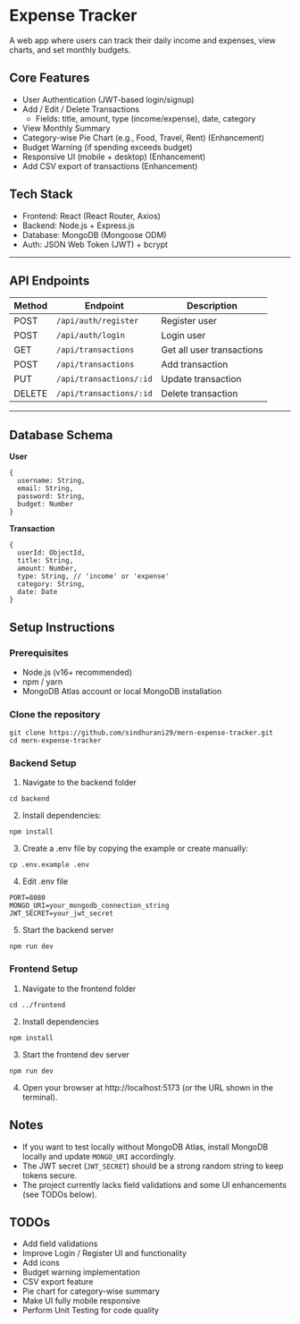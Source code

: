 # Expense Tracker
A web app where users can track their daily income and expenses, view charts, and set monthly budgets.

## Core Features
- User Authentication (JWT-based login/signup)
- Add / Edit / Delete Transactions
    - Fields: title, amount, type (income/expense), date, category
- View Monthly Summary
- Category-wise Pie Chart (e.g., Food, Travel, Rent) (Enhancement)
- Budget Warning (if spending exceeds budget)
- Responsive UI (mobile + desktop) (Enhancement)
- Add CSV export of transactions (Enhancement)

## Tech Stack
- Frontend: React (React Router, Axios)
- Backend: Node.js + Express.js
- Database: MongoDB (Mongoose ODM)
- Auth: JSON Web Token (JWT) + bcrypt

---

## API Endpoints

| Method | Endpoint                 | Description          |
|--------|--------------------------|----------------------|
| POST   | `/api/auth/register`      | Register user        |
| POST   | `/api/auth/login`         | Login user           |
| GET    | `/api/transactions`       | Get all user transactions |
| POST   | `/api/transactions`       | Add transaction      |
| PUT    | `/api/transactions/:id`   | Update transaction   |
| DELETE | `/api/transactions/:id`   | Delete transaction   |

---

## Database Schema
**User**
```
{
  username: String,
  email: String,
  password: String,
  budget: Number
}
```
**Transaction**
```
{
  userId: ObjectId,
  title: String,
  amount: Number,
  type: String, // 'income' or 'expense'
  category: String,
  date: Date
}
```

## Setup Instructions
### Prerequisites
- Node.js (v16+ recommended)
- npm / yarn
- MongoDB Atlas account or local MongoDB installation

### Clone the repository
```
git clone https://github.com/sindhurani29/mern-expense-tracker.git
cd mern-expense-tracker
```

### Backend Setup
1. Navigate to the backend folder
```
cd backend
```
2. Install dependencies:
```
npm install
```
3. Create a .env file by copying the example or create manually:
```
cp .env.example .env
```
4. Edit .env file
```
PORT=8080
MONGO_URI=your_mongodb_connection_string
JWT_SECRET=your_jwt_secret
```
5. Start the backend server
```
npm run dev
```

### Frontend Setup
1. Navigate to the frontend folder
```
cd ../frontend
```
2. Install dependencies
```
npm install
```
3. Start the frontend dev server
```
npm run dev
```
4. Open your browser at http://localhost:5173 (or the URL shown in the terminal).

## Notes
- If you want to test locally without MongoDB Atlas, install MongoDB locally and update `MONGO_URI` accordingly.
- The JWT secret (`JWT_SECRET`) should be a strong random string to keep tokens secure.
- The project currently lacks field validations and some UI enhancements (see TODOs below).

## TODOs
- Add field validations
- Improve Login / Register UI and functionality
- Add icons
- Budget warning implementation
- CSV export feature
- Pie chart for category-wise summary
- Make UI fully mobile responsive
- Perform Unit Testing for code quality
